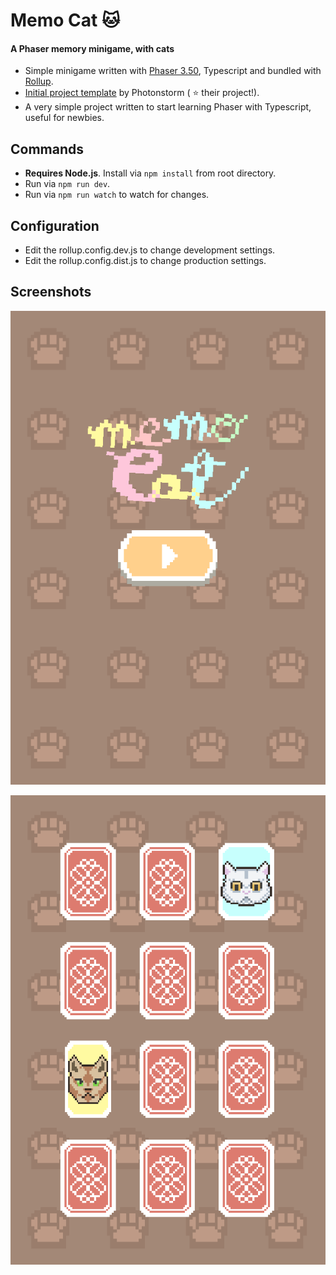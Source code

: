 # Memo Cat 🐱
#### A Phaser memory minigame, with cats

* Simple minigame written with [Phaser 3.50](https://phaser.io/), Typescript and bundled with [Rollup](https://rollupjs.org).
* [Initial project template](https://github.com/photonstorm/phaser3-typescript-project-template) by Photonstorm ( :star: their project!).
* A very simple project written to start learning Phaser with Typescript, useful for newbies.

## Commands

* **Requires Node.js**. Install via `npm install` from root directory.
* Run via `npm run dev`.
* Run via `npm run watch` to watch for changes.

## Configuration
* Edit the rollup.config.dev.js to change development settings.
* Edit the rollup.config.dist.js to change production settings.

## Screenshots

![Screenshot](title.png "Title screen")


![Screenshot](cards.png "Title screen")
